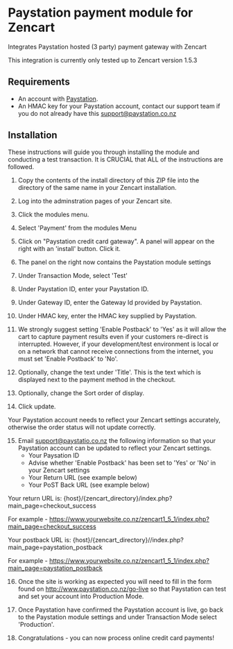# Paystation payment module for Zencart

Integrates Paystation hosted (3 party) payment gateway with Zencart

This integration is currently only tested up to Zencart version 1.5.3

## Requirements
* An account with [Paystation](https://www2.paystation.co.nz/).
* An HMAC key for your Paystation account, contact our support team if you do not already have this <support@paystation.co.nz>

## Installation

These instructions will guide you through installing the module and conducting a test transaction. It is CRUCIAL that ALL of the instructions are followed. 

1. Copy the contents of the install directory of this ZIP file into the directory of
the same name in your Zencart installation.

2. Log into the adminstration pages of your Zencart site.

3. Click the modules menu.

4. Select 'Payment' from the modules Menu

5. Click on "Paystation credit card gateway". A panel will appear on the right with an 'install' button. Click it.

6. The panel on the right now contains the Paystation module settings

7. Under Transaction Mode, select 'Test'

8. Under Paystation ID, enter your Paystation ID.

9. Under Gateway ID, enter the Gateway Id provided by Paystation.

10. Under HMAC key, enter the HMAC key supplied by Paystation.

11. We strongly suggest setting 'Enable Postback' to 'Yes' as it will allow the cart to capture payment results even if your customers re-direct is interrupted. 
However, if your development/test environment is local or on a network that cannot receive connections from the internet, you must set 'Enable Postback' to 'No'.

12. Optionally, change the text under 'Title'. This is the text which is displayed next to the payment method
in the checkout.

13. Optionally, change the Sort order of display.

14. Click update.

Your Paystation account needs to reflect your Zencart settings accurately, otherwise the order status will not update correctly. 

15. Email <support@paystatio.co.nz> the following information so that your Paystation account can be updated to reflect your Zencart settings.
	- Your Paysation ID
	- Advise whether 'Enable Postback' has been set to 'Yes' or 'No' in your Zencart settings
	- Your Return URL (see example below)
	- Your PoST Back URL (see example below)

Your return URL is: {host}/{zencart_directory}/index.php?main_page=checkout_success

For example - https://www.yourwebsite.co.nz/zencart1_5_1/index.php?main_page=checkout_success 

Your postback URL is: {host}/{zencart_directory}//index.php?main_page=paystation_postback

For example - https://www.yourwebsite.co.nz/zencart1_5_1/index.php?main_page=paystation_postback

16. Once the site is working as expected you will need to fill in the form found on http://www.paystation.co.nz/go-live so that Paystation can test and set your account into Production Mode.

17. Once Paystation have confirmed the Paystation account is live, go back to the Paystation module settings and under Transaction Mode select 'Production'.

18. Congratulations - you can now process online credit card payments!

